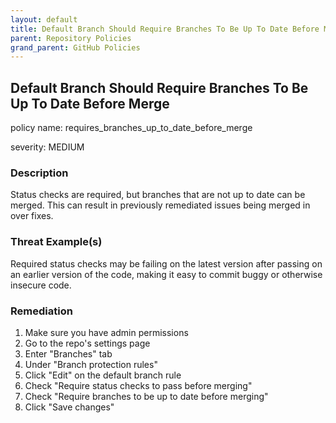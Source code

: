 ```yaml
---
layout: default
title: Default Branch Should Require Branches To Be Up To Date Before Merge
parent: Repository Policies
grand_parent: GitHub Policies
---
```



## Default Branch Should Require Branches To Be Up To Date Before Merge
policy name: requires_branches_up_to_date_before_merge

severity: MEDIUM

### Description
Status checks are required, but branches that are not up to date can be merged. This can result in previously remediated issues being merged in over fixes.

### Threat Example(s)
Required status checks may be failing on the latest version after passing on an earlier version of the code, making it easy to commit buggy or otherwise insecure code.



### Remediation
1. Make sure you have admin permissions
2. Go to the repo's settings page
3. Enter "Branches" tab
4. Under "Branch protection rules"
5. Click "Edit" on the default branch rule
6. Check "Require status checks to pass before merging"
7. Check "Require branches to be up to date before merging"
8. Click "Save changes"




